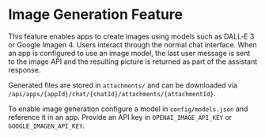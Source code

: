 # Image Generation Feature

This feature enables apps to create images using models such as DALL‑E 3 or Google Imagen 4. Users interact through the normal chat interface. When an app is configured to use an image model, the last user message is sent to the image API and the resulting picture is returned as part of the assistant response.

Generated files are stored in `attachments/` and can be downloaded via `/api/apps/{appId}/chat/{chatId}/attachments/{attachmentId}`.

To enable image generation configure a model in `config/models.json` and reference it in an app. Provide an API key in `OPENAI_IMAGE_API_KEY` or `GOOGLE_IMAGEN_API_KEY`.
